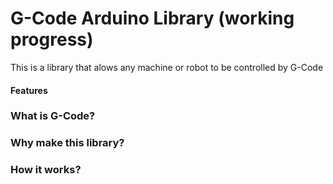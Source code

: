 # G-Code Arduino Library (working progress)
This is a library that alows any machine or robot to be controlled by G-Code

#### Features

### What is G-Code?

### Why make this library?

### How it works?
